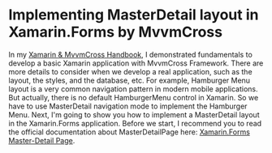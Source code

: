 # Implementing MasterDetail layout in Xamarin.Forms by MvvmCross

In my [Xamarin & MvvmCross Handbook](https://yanxiaodi.gitbook.io/xamarin-mvvmcross-handbook/), I demonstrated fundamentals to develop a basic Xamarin application with MvvmCross Framework. There are more details to consider when we develop a real application, such as the layout, the styles, and the database, etc. For example, Hamburger Menu layout is a very common navigation pattern in modern mobile applications. But actually, there is no default HamburgerMenu control in Xamarin. So we have to use MasterDetail navigation mode to implement the Hamburger Menu. Next, I'm going to show you how to implement a MasterDetail layout in the Xamarin.Forms application. Before we start, I recommend you to read the official documentation about MasterDetailPage here: [Xamarin.Forms Master-Detail Page](https://docs.microsoft.com/en-us/xamarin/xamarin-forms/app-fundamentals/navigation/master-detail-page).